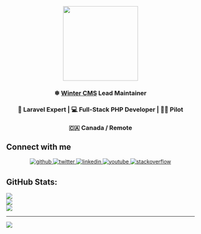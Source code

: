 
<div align="center">
<img src="https://luketowers.ca/wp-content/themes/luketowers-2016/includes/images/site-logo.png?" align="center" height="" width="200" />
</div>  

### <div align="center">❄ [Winter CMS](https://github.com/wintercms) Lead Maintainer</div>  
### <div align="center">🤯 Laravel Expert | 💻 Full-Stack PHP Developer | 👨‍✈️ Pilot</div>  
### <div align="center">🇨🇦 Canada / Remote</div>  

<!--

### Hi there 👋
**LukeTowers/LukeTowers** is a ✨ _special_ ✨ repository because its `README.md` (this file) appears on your GitHub profile.

Here are some ideas to get you started:

- 🔭 I’m currently working on ...
- 🌱 I’m currently learning ...
- 👯 I’m looking to collaborate on ...
- 🤔 I’m looking for help with ...
- 💬 Ask me about ...
- 📫 How to reach me: ...
- 😄 Pronouns: ...
- ⚡ Fun fact: ...
-->

## Connect with me  
<div align="center">
<a href="https://github.com/LukeTowers" target="_blank">
<img src=https://img.shields.io/badge/github-%2324292e.svg?&style=for-the-badge&logo=github&logoColor=white alt=github style="margin-bottom: 5px;" />
</a>
<a href="https://twitter.com/TheLukeTowers" target="_blank">
<img src=https://img.shields.io/badge/twitter-%2300acee.svg?&style=for-the-badge&logo=twitter&logoColor=white alt=twitter style="margin-bottom: 5px;" />
</a>
<a href="https://linkedin.com/in/LukeTowers" target="_blank">
<img src=https://img.shields.io/badge/linkedin-%231E77B5.svg?&style=for-the-badge&logo=linkedin&logoColor=white alt=linkedin style="margin-bottom: 5px;" />
</a>
<a href="https://www.youtube.com/user/https://www.youtube.com/@theluketowers" target="_blank">
<img src=https://img.shields.io/badge/youtube-%23EE4831.svg?&style=for-the-badge&logo=youtube&logoColor=white alt=youtube style="margin-bottom: 5px;" />
</a>
<a href="https://stackoverflow.com/users/https://stackoverflow.com/users/6652884/luketowers" target="_blank">
<img src=https://img.shields.io/badge/stackoverflow-%23F28032.svg?&style=for-the-badge&logo=stackoverflow&logoColor=white alt=stackoverflow style="margin-bottom: 5px;" />
</a>  
</div>  

## GitHub Stats:
![](https://github-readme-stats.vercel.app/api?username=LukeTowers&theme=dark&hide_border=false&include_all_commits=true&count_private=true)<br/>
![](https://github-readme-streak-stats.herokuapp.com/?user=LukeTowers&theme=dark&hide_border=false)<br/>
![](https://github-readme-stats.vercel.app/api/top-langs/?username=LukeTowers&theme=dark&hide_border=false&include_all_commits=true&count_private=true&layout=compact)

---
[![](https://visitcount.itsvg.in/api?id=LukeTowers&icon=0&color=0)](https://visitcount.itsvg.in)
